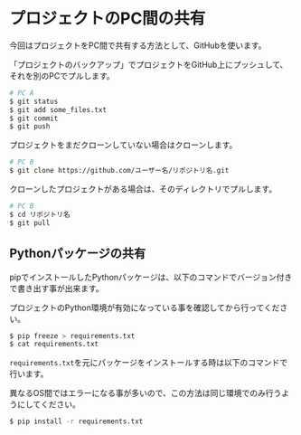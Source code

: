 # プロジェクトのPC間の共有
今回はプロジェクトをPC間で共有する方法として、GitHubを使います。

「プロジェクトのバックアップ」でプロジェクトをGitHub上にプッシュして、それを別のPCでプルします。

```bash
# PC A
$ git status
$ git add some_files.txt
$ git commit
$ git push
```

プロジェクトをまだクローンしていない場合はクローンします。

```bash
# PC B
$ git clone https://github.com/ユーザー名/リポジトリ名.git
```

クローンしたプロジェクトがある場合は、そのディレクトリでプルします。

```bash
# PC B
$ cd リポジトリ名
$ git pull
```

## Pythonパッケージの共有
pipでインストールしたPythonパッケージは、以下のコマンドでバージョン付きで書き出す事が出来ます。

プロジェクトのPython環境が有効になっている事を確認してから行ってください。

```bash
$ pip freeze > requirements.txt
$ cat requirements.txt
```

`requirements.txt`を元にパッケージをインストールする時は以下のコマンドで行います。

異なるOS間ではエラーになる事が多いので、この方法は同じ環境でのみ行うようにしてください。

```bash
$ pip install -r requirements.txt
```